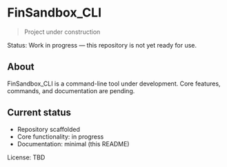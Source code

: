# FinSandbox_CLI

> Project under construction

Status: Work in progress — this repository is not yet ready for use.

## About
FinSandbox_CLI is a command-line tool under development. Core features, commands, and documentation are pending.

## Current status
- Repository scaffolded
- Core functionality: in progress
- Documentation: minimal (this README)


License: TBD
